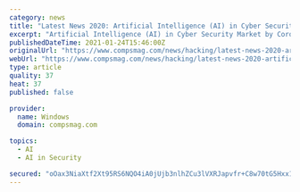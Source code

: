 ```yaml
---
category: news
title: "Latest News 2020: Artificial Intelligence (AI) in Cyber Security Market by Coronavirus-COVID19"
excerpt: "Artificial Intelligence (AI) in Cyber Security Market by Coronavirus-COVID19. Latest Artificial Intelligence (AI)"
publishedDateTime: 2021-01-24T15:46:00Z
originalUrl: "https://www.compsmag.com/news/hacking/latest-news-2020-artificial-intelligence-ai-in-cyber-security-market-by-coronavirus-covid19/"
webUrl: "https://www.compsmag.com/news/hacking/latest-news-2020-artificial-intelligence-ai-in-cyber-security-market-by-coronavirus-covid19/"
type: article
quality: 37
heat: 37
published: false

provider:
  name: Windows
  domain: compsmag.com

topics:
  - AI
  - AI in Security

secured: "oOax3NiaXtf2Xt95RS6NQO4iA0jUjb3nlhZCu3lVXRJapvfr+C8w70tG5Hxx1pDH1QaeL4N411rT3fy+2Yd/aq8/PTFtWy6Twu4f//n3F8eUcXKaHmd1TO2ZRzyNcNcdyKy8UYCBmu0JSX5+wXxYLoGG/ollIYQo7op9S/KJbMx6HiBA3YNfkhZhc0g4Hn6PrwUahKHR1WcFO41gdNUVpiL+a+IyDLE0Pc2HzDKl5TW4WDKW2xHWrILy+Ix3HZfO8lAAtER3+WDFsRwedk0xcfKtVG7FMmvvDxQA7TUWfLt/5kaWk50rbhzH1ReyuyX/iz+VGzQ6Fd+ATqZbUG6cOKaiB3c5zvyY55QuN8q8MSc=;mN1VHk4BijOrKa4iIKZZ9Q=="
---
```


